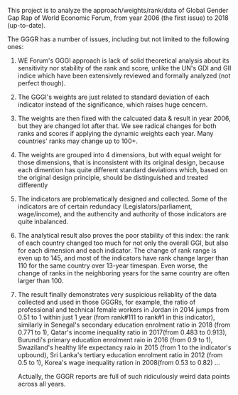 This project is to analyze the approach/weights/rank/data of Global Gender Gap Rap of World Economic Forum, from year 2006 (the first issue) to 2018 (up-to-date).  

The GGGR has a number of issues, including but not limited to the following ones:

1) WE Forum's GGGI approach is lack of solid theoretical analysis about its sensitivity nor stability of the rank and score, unlike the UN's GDI and GII indice which have been extensively reviewed and formally analyzed (not perfect though).

2) The GGGI's weights are just related to standard deviation of each indicator instead of the significance, which raises huge cencern.

3) The weights are then fixed with the calcuated data & result in year 2006, but they are changed lot after that. We see radical changes for both ranks and scores if applying the dynamic weights each year. Many countries' ranks may change up to 100+.

4) The weights are grouped into 4 dimensions, but with equal weight for those dimensions, that is inconsistent with its original design, because each dimention has quite different standard deviations which, based on the original design principle, should be distinguished and treated differently

5) The indicators are problematically designed and collected. Some of the indicators are of certain redundacy (Legislators/parliament, wage/income), and the authencity and authority of those indicators are quite inbalanced.

6) The analytical result also proves the poor stability of this index: the rank of each country changed too much for not only the overall GGI, but also for each dimension and each indicator. The change of rank range is even up to 145, and most of the indicators have rank change larger than 110 for the same country over 13-year timespan. Even worse, the change of ranks in the neighboring years for the same country are often larger than 100.

7) The result finally demonstrates very suspicious reliablity of the data collected and used in those GGGRs, for example, the ratio of professional and technical female workers in Jordan in 2014 jumps from 0.51 to 1 within just 1 year (from rank#111 to rank#1 in this indicator), similarly in Senegal's secondary education enrolment ratio in 2018 (from 0.771 to 1), Qatar's income inequality ratio in 2017(from 0.483 to 0.913), Burundi's primary education enrolment raio in 2016 (from 0.9 to 1), Swaziland's healthy life expectancy raio in 2015 (from 1 to the indicator's upbound), Sri Lanka's tertiary education enrolment ratio in 2012 (from 0.5 to 1), Korea's wage inequality ration in 2008(from 0.53 to 0.82) ... 

    Actually, the GGGR reports are full of such ridiculously weird data points across all years.
